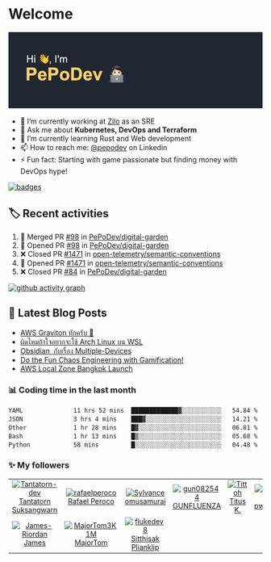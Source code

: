 # Welcome

[![Banner](images/banner.png)](https://pepo.dev)

- 🔭 I’m currently working at [Zilo](https://www.zilo.co.uk) as an SRE
- 💬 Ask me about **Kubernetes, DevOps and Terraform**
- 🌱 I’m currently learning Rust and Web development 
- 📫 How to reach me: [@pepodev](https://www.linkedin.com/in/pepodev) on Linkedin
- ⚡ Fun fact: Starting with game passionate but finding money with DevOps hype!

[![badges](https://holopin.me/pepodev)](https://holopin.io/@pepodev)

## 🏷️ Recent activities

<!--START_SECTION:activity-->
1. 🎉 Merged PR [#98](https://github.com/PePoDev/digital-garden/pull/98) in [PePoDev/digital-garden](https://github.com/PePoDev/digital-garden)
2. 💪 Opened PR [#98](https://github.com/PePoDev/digital-garden/pull/98) in [PePoDev/digital-garden](https://github.com/PePoDev/digital-garden)
3. ❌ Closed PR [#1471](https://github.com/open-telemetry/semantic-conventions/pull/1471) in [open-telemetry/semantic-conventions](https://github.com/open-telemetry/semantic-conventions)
4. 💪 Opened PR [#1471](https://github.com/open-telemetry/semantic-conventions/pull/1471) in [open-telemetry/semantic-conventions](https://github.com/open-telemetry/semantic-conventions)
5. ❌ Closed PR [#84](https://github.com/PePoDev/digital-garden/pull/84) in [PePoDev/digital-garden](https://github.com/PePoDev/digital-garden)
<!--END_SECTION:activity-->

[![github activity graph](https://github-readme-activity-graph.vercel.app/graph?username=pepodev&theme=github-compact&hide_border=true&area=true)](https://github.com/pepodev)

## 📝 Latest Blog Posts

<!-- BLOG-POST-LIST:START -->
- [AWS Graviton ทักครับ 👋](https://blog.pepo.dev/aws-graviton)
- [ผิดไหมถ้าใจอยากจะใช้ Arch Linux บน WSL](https://blog.pepo.dev/arch-linux-wsl)
- [Obsidian  กับเรื่อง Multiple-Devices](https://blog.pepo.dev/obsidian-multiple-device)
- [Do the Fun Chaos Engineering with Gamification!](https://blog.pepo.dev/do-the-fun-chaos-engineering-with-gamification)
- [AWS Local Zone Bangkok Launch](https://blog.pepo.dev/aws-local-zone-bangkok-launch)
<!-- BLOG-POST-LIST:END -->

### 📊 Coding time in the last month

<!--START_SECTION:waka-->

```txt
YAML              11 hrs 52 mins  █████████████▓░░░░░░░░░░░   54.84 %
JSON              3 hrs 4 mins    ███▓░░░░░░░░░░░░░░░░░░░░░   14.21 %
Other             1 hr 28 mins    █▓░░░░░░░░░░░░░░░░░░░░░░░   06.81 %
Bash              1 hr 13 mins    █▒░░░░░░░░░░░░░░░░░░░░░░░   05.68 %
Python            58 mins         █░░░░░░░░░░░░░░░░░░░░░░░░   04.48 %
```

<!--END_SECTION:waka-->

### ✨ My followers

<!--START_SECTION:top-followers-->
<table>
  <tr>
    <td align="center">
      <a href="https://github.com/Tantatorn-dev">
        <img src="https://avatars2.githubusercontent.com/u/18630569" width="100px;" alt="Tantatorn-dev"/>
      </a>
      <br />
      <a href="https://github.com/Tantatorn-dev">Tantatorn Suksangwarn</a>
    </td>
    <td align="center">
      <a href="https://github.com/rafaelperoco">
        <img src="https://avatars2.githubusercontent.com/u/3013085" width="100px;" alt="rafaelperoco"/>
      </a>
      <br />
      <a href="https://github.com/rafaelperoco">Rafael Peroco</a>
    </td>
    <td align="center">
      <a href="https://github.com/Sylvance">
        <img src="https://avatars2.githubusercontent.com/u/9350722" width="100px;" alt="Sylvance"/>
      </a>
      <br />
      <a href="https://github.com/Sylvance">omusamurai</a>
    </td>
    <td align="center">
      <a href="https://github.com/gun082544">
        <img src="https://avatars2.githubusercontent.com/u/56395331" width="100px;" alt="gun082544"/>
      </a>
      <br />
      <a href="https://github.com/gun082544">GUNFLUENZA</a>
    </td>
    <td align="center">
      <a href="https://github.com/Tittoh">
        <img src="https://avatars2.githubusercontent.com/u/18376530" width="100px;" alt="Tittoh"/>
      </a>
      <br />
      <a href="https://github.com/Tittoh">Titus K.</a>
    </td>
    <td align="center">
      <a href="https://github.com/pwn233">
        <img src="https://avatars2.githubusercontent.com/u/78015199" width="100px;" alt="pwn233"/>
      </a>
      <br />
      <a href="https://github.com/pwn233">pwn233</a>
    </td>
    <td align="center">
      <a href="https://github.com/M1sterNT">
        <img src="https://avatars2.githubusercontent.com/u/25530772" width="100px;" alt="M1sterNT"/>
      </a>
      <br />
      <a href="https://github.com/M1sterNT">WANDEE SREPENRAK</a>
    </td>
  </tr>
  <tr>
    <td align="center">
      <a href="https://github.com/James-Riordan">
        <img src="https://avatars2.githubusercontent.com/u/52417700" width="100px;" alt="James-Riordan"/>
      </a>
      <br />
      <a href="https://github.com/James-Riordan">James</a>
    </td>
    <td align="center">
      <a href="https://github.com/MajorTom3K1M">
        <img src="https://avatars2.githubusercontent.com/u/32536290" width="100px;" alt="MajorTom3K1M"/>
      </a>
      <br />
      <a href="https://github.com/MajorTom3K1M">MajorTom</a>
    </td>
    <td align="center">
      <a href="https://github.com/flukedev8">
        <img src="https://avatars2.githubusercontent.com/u/25680524" width="100px;" alt="flukedev8"/>
      </a>
      <br />
      <a href="https://github.com/flukedev8">Sitthisak  Plianklip</a>
    </td>
  </tr>
</table>
<!--END_SECTION:top-followers-->

<!-- References -->
<!-- https://reheader.glitch.me/home -->
<!-- https://colorhunt.co/palette/222831393e46ffd369eeeeee -->
<!-- https://github.com/gautamkrishnar/blog-post-workflow -->
<!-- https://github.com/athul/waka-readme -->
<!-- https://github.com/jamesgeorge007/github-activity-readme -->
<!-- https://github.com/Ashutosh00710/github-readme-activity-graph -->
